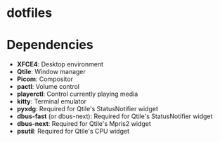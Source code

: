 # dotfiles

# Dependencies

+ **XFCE4**: Desktop environment
+ **Qtile**: Window manager
+ **Picom**: Compositor
+ **pactl**: Volume control
+ **playerctl**: Control currently playing media
+ **kitty**: Terminal emulator
+ **pyxdg**: Required for Qtile's StatusNotifier widget
+ **dbus-fast** (or dbus-next): Required for Qtile's StatusNotifier widget
+ **dbus-next**: Required for Qtile's Mpris2 widget
+ **psutil**: Required for Qtile's CPU widget

 
